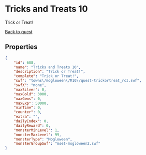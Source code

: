 # Tricks and Treats 10

Trick or Treat!

[Back to quest](../quests.md)

## Properties

```json
{
    "id": 688,
    "name": "Tricks and Treats 10",
    "description": "Trick or Treat!",
    "complete": "Trick or Treat!",
    "swf": "towns\/mogloween\/M10\/quest-trickortreat_rc3.swf",
    "swfX": "none",
    "maxSilver": 0,
    "maxGold": 3000,
    "maxGems": 0,
    "maxExp": 50000,
    "minTime": 0,
    "counter": 0,
    "extra": "",
    "dailyIndex": 0,
    "dailyReward": 0,
    "monsterMinLevel": 1,
    "monsterMaxLevel": 99,
    "monsterType": "Mogloween",
    "monsterGroupSwf": "mset-mogloween2.swf"
}
```

